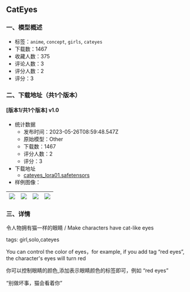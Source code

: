 ## CatEyes
### 一、模型概述

- 标签：`anime`, `concept`, `girls`, `cateyes`
- 下载数：1467
- 收藏人数：375
- 评论人数：3
- 评分人数：2
- 评分：3

### 二、下载地址（共1个版本）

#### [版本1/共1个版本] v1.0

- 统计数据
  - 发布时间：2023-05-26T08:59:48.547Z
  - 原始模型：Other
  - 下载数：1467
  - 评分人数：2
  - 评分：3
- 下载地址
  - [cateyes_lora01.safetensors](https://civitai.com/api/download/models/80718)
- 样例图像：

| <img src="https://image.civitai.com/xG1nkqKTMzGDvpLrqFT7WA/382f1a53-afe0-4414-b60a-1fc412bbe622/width=450/916858.jpeg" /> | <img src="https://image.civitai.com/xG1nkqKTMzGDvpLrqFT7WA/49cad5c1-5618-430a-97a1-27e19d3dbff4/width=450/908782.jpeg" /> | <img src="https://image.civitai.com/xG1nkqKTMzGDvpLrqFT7WA/7efdf9bc-4df0-4766-aca6-ac21d573a6d2/width=450/907809.jpeg" /> | <img src="https://image.civitai.com/xG1nkqKTMzGDvpLrqFT7WA/97ae8cff-6d74-4330-a4ad-332b439b512e/width=450/916859.jpeg" /> |
| ---- | ---- | ---- | ---- |


### 三、详情
<p>令人物拥有猫一样的眼睛 / Make characters have cat-like eyes</p><p>tags: girl,solo,cateyes</p><p>You can control the color of eyes，for example, if you add tag “red eyes”, the character's eyes will turn red</p><p>你可以控制眼睛的颜色,添加表示眼睛颜色的标签即可，例如 “red eyes”</p><p></p><p>“别做坏事，猫会看着你”</p><p></p>